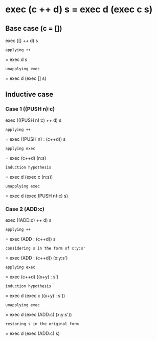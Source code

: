 # exec (c ++ d) s = exec d (exec c s)
## Base case (c = [])
exec ([] ++ d) s 

    applying ++

= exec d s

    unapplying exec

= exec d (exec [] s)

## Inductive case
### Case 1 ((PUSH n):c)
exec (((PUSH n):c) ++ d) s

    applying ++

= exec ((PUSH n) : (c++d)) s

    applying exec

= exec (c++d) (n:s)

    induction hypothesis

= exec d (exec c (n:s))

    unapplying exec

= exec d (exec (PUSH n):c) s)

### Case 2 (ADD:c)
exec ((ADD:c) ++ d) s

    applying ++

= exec (ADD : (c++d)) s

    considering s in the form of x:y:s'

= exec (ADD : (c++d)) (x:y:s')

    applying exec

= exec (c++d) ((x+y) : s')

    induction hypothesis

= exec d (exec c ((x+y) : s'))

    unapplying exec

= exec d (exec (ADD:c) (x:y:s'))

    restoring s in the original form

= exec d (exec (ADD:c) s) 
